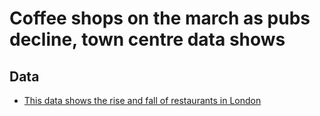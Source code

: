 # Coffee shops on the march as pubs decline, town centre data shows 



## Data

* [This data shows the rise and fall of restaurants in London](https://github.com/BBC-Data-Unit/cafeculture/blob/master/High%20street%20businesses%20LONDONONLY%20-%20sorted%20by%20%25.csv)
